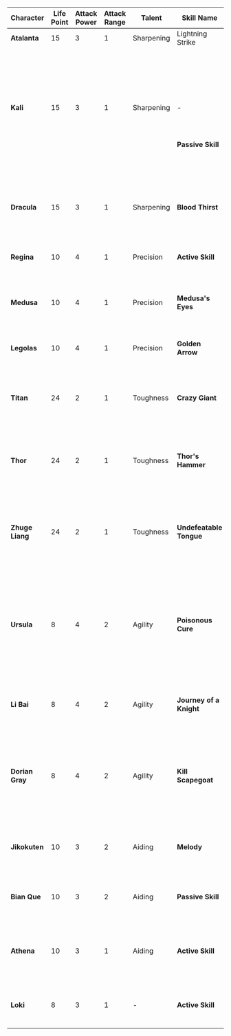 | Character       | Life Point | Attack Power | Attack Range | Talent     | Skill Name              | Skill Type | Skill Cost | Skill Description                                                                                                                                   |
| --------------- | ---------- | ------------ | ------------ | ---------- | ----------------------- | ---------- | ---------- | --------------------------------------------------------------------------------------------------------------------------------------------------- |
| **Atalanta**    | 15         | 3            | 1            | Sharpening | Lightning Strike        | -          | -          | -                                                                                                                                                   |
|                 |            |              |              |            |                         | Active     | 7          | Move to any vacant hex and invoke a general attack to all enemies in range.                                                                         |
| **Kali**        | 15         | 3            | 1            | Sharpening | -                       | -          | -          | -                                                                                                                                                   |
|                 |            |              |              |            | **Passive Skill**       | Passive    | -          | Deals 0-2 random damage to enemies within distance of 1 at the end of the turn.                                                                     |
| **Dracula**     | 15         | 3            | 1            | Sharpening | **Blood Thirst**        | Active     | 6          | Attack all enemies within range 2 and recover life points equal to the damage dealt.                                                                |
| **Regina**      | 10         | 4            | 1            | Precision  | **Active Skill**        | Active     | 6          | Cause a general attack to all enemies in attack range.                                                                                              |
| **Medusa**      | 10         | 4            | 1            | Precision  | **Medusa's Eyes**       | Passive    | -          | Reduces enemy action points by 2 for the next round after being hit by your attack.                                                                 |
| **Legolas**     | 10         | 4            | 1            | Precision  | **Golden Arrow**        | Passive    | -          | 1/3 chance to double damage on general attack.                                                                                                      |
| **Titan**       | 24         | 2            | 1            | Toughness  | **Crazy Giant**         | Active     | 6          | Pull enemies within distance 3 to your side, deal 1 attack, and Ground them for 1 round.                                                            |
| **Thor**        | 24         | 2            | 1            | Toughness  | **Thor's Hammer**       | Passive    | -          | Ground enemies that are attacked by you more than twice in 1 round for the next round.                                                              |
| **Zhuge Liang** | 24         | 2            | 1            | Toughness  | **Undefeatable Tongue** | Passive    | -          | Enemies attacked consecutively more than twice in 1 round become Irritated and Silenced for 1 round.                                                |
| **Ursula**      | 8          | 4            | 2            | Agility    | **Poisonous Cure**      | Passive    | -          | After being attacked, designate a character to recover 2 life points but become Dizzy for 1 round (cannot designate the same target consecutively). |
| **Li Bai**      | 8          | 4            | 2            | Agility    | **Journey of a Knight** | Passive    | -          | Cancel negative status on a character and turn it into a general attack.                                                                            |
| **Dorian Gray** | 8          | 4            | 2            | Agility    | **Kill Scapegoat**      | Passive    | -          | When about to face a deadly attack, deal 4 damage to another character and escape the incoming damage if the target dies.                           |
| **Jikokuten**   | 10         | 3            | 2            | Aiding     | **Melody**              | Active     | 6          | Designate up to 3 characters to increase or decrease life by 2 points simultaneously.                                                               |
| **Bian Que**    | 10         | 3            | 2            | Aiding     | **Passive Skill**       | Passive    | -          | When using your talent, life points given to teammates are increased to 4.                                                                          |
| **Athena**      | 10         | 3            | 1            | Aiding     | **Active Skill**        | Active     | 5          | Designate a teammate to cancel all damage to them until your next action phase.                                                                     |
| **Loki**        | 8          | 3            | 1            | -          | **Active Skill**        | Active     | 3          | Once per round, acquire a talent you don't currently possess.                                                                                       |
